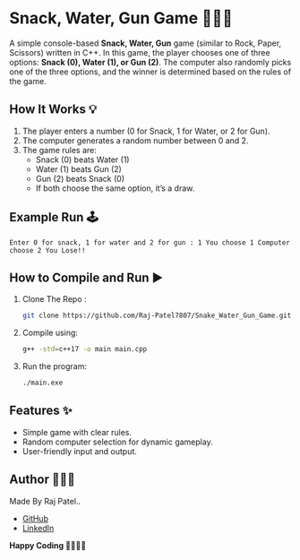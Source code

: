 # Snack, Water, Gun Game 🥨💧🔫

A simple console-based **Snack, Water, Gun** game (similar to Rock, Paper, Scissors) written in C++. In this game, the player chooses one of three options: **Snack (0), Water (1), or Gun (2)**. The computer also randomly picks one of the three options, and the winner is determined based on the rules of the game.

## How It Works 💡
1. The player enters a number (0 for Snack, 1 for Water, or 2 for Gun).
2. The computer generates a random number between 0 and 2.
3. The game rules are:
   - Snack (0) beats Water (1)
   - Water (1) beats Gun (2)
   - Gun (2) beats Snack (0)
   - If both choose the same option, it’s a draw.

## Example Run 🕹️
```plaintext
Enter 0 for snack, 1 for water and 2 for gun : 1 You choose 1 Computer choose 2 You Lose!!
```

## How to Compile and Run ▶️
1. Clone The Repo :
   ```bash
   git clone https://github.com/Raj-Patel7807/Snake_Water_Gun_Game.git
   ```
2. Compile using:
   ```bash
   g++ -std=c++17 -o main main.cpp
   ```
3. Run the program:
    ```bash
    ./main.exe
    ```

## Features ✨
- Simple game with clear rules.
- Random computer selection for dynamic gameplay.
- User-friendly input and output.

## Author 🧑🏻‍💻
Made By Raj Patel..

- [GitHub](https://github.com/Raj-Patel7807)
- [LinkedIn](https://www.linkedin.com/in/raj-patel7807)

**Happy Coding 🧑🏻‍💻✨**
